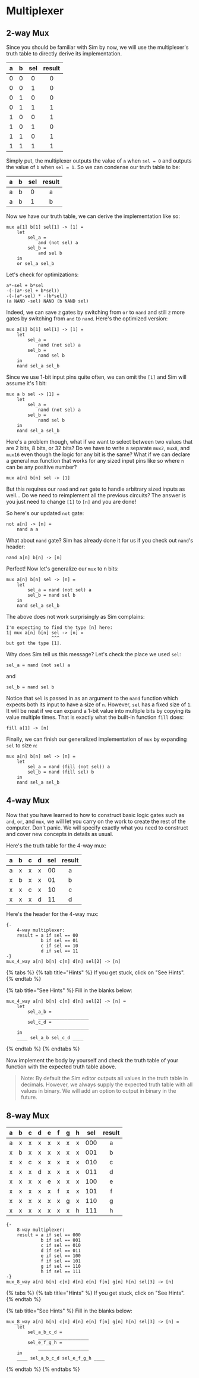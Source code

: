 # Multiplexer

## 2-way Mux

Since you should be familiar with Sim by now, we will use the multiplexer's truth table to directly derive its implementation.

| a | b | sel | result |
| :---: | :---: | :---: | :---: |
| 0 | 0 | 0 | 0 |
| 0 | 0 | 1 | 0 |
| 0 | 1 | 0 | 0 |
| 0 | 1 | 1 | 1 |
| 1 | 0 | 0 | 1 |
| 1 | 0 | 1 | 0 |
| 1 | 1 | 0 | 1 |
| 1 | 1 | 1 | 1 |

Simply put, the multiplexer outputs the value of `a` when `sel = 0` and outputs the value of `b` when `sel = 1`. So we can condense our truth table to be:

| a | b | sel | result |
| :---: | :---: | :---: | :---: |
| a | b | 0 | a |
| a | b | 1 | b |

Now we have our truth table, we can derive the implementation like so:

```text
mux a[1] b[1] sel[1] -> [1] =
    let
        sel_a =
            and (not sel) a
        sel_b =
            and sel b
    in
    or sel_a sel_b
```

Let's check for optimizations:

```text
a*-sel + b*sel
-(-(a*-sel + b*sel))
-(-(a*-sel) * -(b*sel))
(a NAND -sel) NAND (b NAND sel)
```

Indeed, we can save `2` gates by switching from `or` to `nand` and still `2` more gates by switching from `and` to `nand`. Here's the optimized version:

```text
mux a[1] b[1] sel[1] -> [1] =
    let
        sel_a =
            nand (not sel) a
        sel_b =
            nand sel b
    in
    nand sel_a sel_b
```

Since we use 1-bit input pins quite often, we can omit the `[1]` and Sim will assume it's 1 bit:

```text
mux a b sel -> [1] =
    let
        sel_a =
            nand (not sel) a
        sel_b =
            nand sel b
    in
    nand sel_a sel_b
```

Here's a problem though, what if we want to select between two values that are 2 bits, 8 bits, or 32 bits? Do we have to write a separate `mux2`, `mux8`, and `mux16` even though the logic for any bit is the same? What if we can declare a general `mux` function that works for any sized input pins like so where `n` can be any positive number?

```text
mux a[n] b[n] sel -> [1]
```

But this requires our `nand` and `not` gate to handle arbitrary sized inputs as well... Do we need to reimplement all the previous circuits? The answer is you just need to change `[1]` to `[n]` and you are done!

So here's our updated `not` gate:

```text
not a[n] -> [n] =
    nand a a
```

What about `nand` gate? Sim has already done it for us if you check out `nand`'s header:

```text
nand a[n] b[n] -> [n]
```

Perfect! Now let's generalize our `mux` to n bits:

```text
mux a[n] b[n] sel -> [n] =
    let
        sel_a = nand (not sel) a
        sel_b = nand sel b
    in
    nand sel_a sel_b
```

The above does not work surprisingly as Sim complains:

```text
I'm expecting to find the type [n] here:
1| mux a[n] b[n] sel -> [n] =
                 ^^^          
but got the type [1].
```

Why does Sim tell us this message? Let's check the place we used `sel`:

```text
sel_a = nand (not sel) a
```

and

```text
sel_b = nand sel b
```

Notice that `sel` is passed in as an argument to the `nand` function which expects both its input to have a size of `n`. However, `sel` has a fixed size of `1`. It will be neat if we can expand a 1-bit value into multiple bits by copying its value multiple times. That is exactly what the built-in function `fill` does:

```text
fill a[1] -> [n]
```

Finally, we can finish our generalized implementation of `mux` by expanding `sel` to size `n`:

```text
mux a[n] b[n] sel -> [n] =
    let
        sel_a = nand (fill (not sel)) a
        sel_b = nand (fill sel) b
    in
    nand sel_a sel_b
```

## 4-way Mux

Now that you have learned to how to construct basic logic gates such as `and`, `or`, and `mux`, we will let you carry on the work to create the rest of the computer. Don't panic. We will specify exactly what you need to construct and cover new concepts in details as usual.

Here's the truth table for the 4-way mux:

| a | b | c | d | sel | result |
| :---: | :---: | :---: | :---: | :---: | :---: |
| a | x | x | x | 00 | a |
| x | b | x | x | 01 | b |
| x | x | c | x | 10 | c |
| x | x | x | d | 11 | d |

Here's the header for the 4-way mux:

```text
{-
    4-way multiplexer:
    result = a if sel == 00
             b if sel == 01
             c if sel == 10
             d if sel == 11
-}
mux_4_way a[n] b[n] c[n] d[n] sel[2] -> [n]
```

{% tabs %}
{% tab title="Hints" %}
If you get stuck, click on "See Hints".
{% endtab %}

{% tab title="See Hints" %}
Fill in the blanks below:

```text
mux_4_way a[n] b[n] c[n] d[n] sel[2] -> [n] =
    let
        sel_a_b =
            ___________________
        sel_c_d =
            ___________________
    in
    ____ sel_a_b sel_c_d ____
```
{% endtab %}
{% endtabs %}

Now implement the body by yourself and check the truth table of your function with the expected truth table above.

> Note: By default the Sim editor outputs all values in the truth table in decimals. However, we always supply the expected truth table with all values in binary. We will add an option to output in binary in the future.

## 8-way Mux

| a | b | c | d | e | f | g | h | sel | result |
| :---: | :---: | :---: | :---: | :---: | :---: | :---: | :---: | :---: | :---: |
| a | x | x | x | x | x | x | x | 000 | a |
| x | b | x | x | x | x | x | x | 001 | b |
| x | x | c | x | x | x | x | x | 010 | c |
| x | x | x | d | x | x | x | x | 011 | d |
| x | x | x | x | e | x | x | x | 100 | e |
| x | x | x | x | x | f | x | x | 101 | f |
| x | x | x | x | x | x | g | x | 110 | g |
| x | x | x | x | x | x | x | h | 111 | h |

```text
{-
    8-way multiplexer:
    result = a if sel == 000
             b if sel == 001
             c if sel == 010
             d if sel == 011
             e if sel == 100
             f if sel == 101
             g if sel == 110
             h if sel == 111
-}
mux_8_way a[n] b[n] c[n] d[n] e[n] f[n] g[n] h[n] sel[3] -> [n]
```

{% tabs %}
{% tab title="Hints" %}
If you get stuck, click on "See Hints".
{% endtab %}

{% tab title="See Hints" %}
Fill in the blanks below:

```text
mux_8_way a[n] b[n] c[n] d[n] e[n] f[n] g[n] h[n] sel[3] -> [n] =
    let
        sel_a_b_c_d =
            ___________________
        sel_e_f_g_h =
            ___________________
    in
    ____ sel_a_b_c_d sel_e_f_g_h ____
```
{% endtab %}
{% endtabs %}

